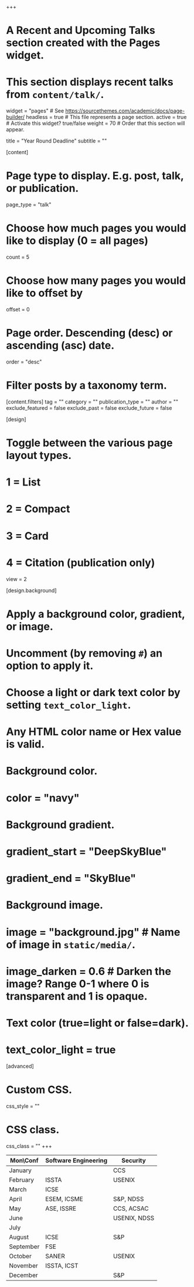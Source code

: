 +++
# A Recent and Upcoming Talks section created with the Pages widget.
# This section displays recent talks from `content/talk/`.

widget = "pages"  # See https://sourcethemes.com/academic/docs/page-builder/
headless = true  # This file represents a page section.
active = true  # Activate this widget? true/false
weight = 70  # Order that this section will appear.

title = "Year Round Deadline"
subtitle = ""

[content]
  # Page type to display. E.g. post, talk, or publication.
  page_type = "talk"
  
  # Choose how much pages you would like to display (0 = all pages)
  count = 5
  
  # Choose how many pages you would like to offset by
  offset = 0

  # Page order. Descending (desc) or ascending (asc) date.
  order = "desc"

  # Filter posts by a taxonomy term.
  [content.filters]
    tag = ""
    category = ""
    publication_type = ""
    author = ""
    exclude_featured = false
    exclude_past = false
    exclude_future = false
    
[design]
  # Toggle between the various page layout types.
  #   1 = List
  #   2 = Compact
  #   3 = Card
  #   4 = Citation (publication only)
  view = 2
  
[design.background]
  # Apply a background color, gradient, or image.
  #   Uncomment (by removing `#`) an option to apply it.
  #   Choose a light or dark text color by setting `text_color_light`.
  #   Any HTML color name or Hex value is valid.

  # Background color.
  # color = "navy"
  
  # Background gradient.
  # gradient_start = "DeepSkyBlue"
  # gradient_end = "SkyBlue"
  
  # Background image.
  # image = "background.jpg"  # Name of image in `static/media/`.
  # image_darken = 0.6  # Darken the image? Range 0-1 where 0 is transparent and 1 is opaque.

  # Text color (true=light or false=dark).
  # text_color_light = true  
  
[advanced]
 # Custom CSS. 
 css_style = ""
 
 # CSS class.
 css_class = ""
+++


  Mon\Conf          | Software Engineering  |         Security
--------------------|-----------------------|-------------------------
January             |                       | CCS                     
February            | ISSTA                 | USENIX
March               | ICSE                  | 
April               | ESEM, ICSME           | S&P, NDSS
May                 | ASE, ISSRE            | CCS, ACSAC
June                |                       | USENIX, NDSS
July                |                       |  
August              | ICSE                  | S&P
September           | FSE                   |  
October             | SANER                 | USENIX 
November            | ISSTA, ICST           |  
December            |                       | S&P
